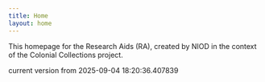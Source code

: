 ```yaml
---
title: Home
layout: home
---
```


This homepage for the Research Aids (RA), created by NIOD in the context of the Colonial Collections project. 


current version from 2025-09-04 18:20:36.407839